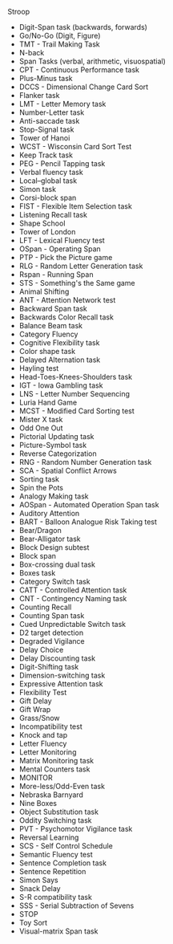   Stroop
- Digit-Span task (backwards, forwards)
- Go/No-Go (Digit, Figure)
- TMT - Trail Making Task
- N-back
- Span Tasks (verbal, arithmetic, visuospatial)
- CPT - Continuous Performance task
- Plus-Minus task
- DCCS - Dimensional Change Card Sort
- Flanker task
- LMT - Letter Memory task
- Number-Letter task
- Anti-saccade task
- Stop-Signal task
- Tower of Hanoi
- WCST - Wisconsin Card Sort Test
- Keep Track task
- PEG - Pencil Tapping task
- Verbal fluency task
- Local–global task
- Simon task
- Corsi-block span
- FIST - Flexible Item Selection task
- Listening Recall task
- Shape School
- Tower of London
- LFT - Lexical Fluency test
- OSpan - Operating Span
- PTP - Pick the Picture game
- RLG - Random Letter Generation task
- Rspan - Running Span
- STS - Something's the Same game
- Animal Shifting
- ANT - Attention Network test
- Backward Span task
- Backwards Color Recall task
- Balance Beam task
- Category Fluency
- Cognitive Flexibility task
- Color shape task
- Delayed Alternation task
- Hayling test
- Head-Toes-Knees-Shoulders task
- IGT - Iowa Gambling task
- LNS - Letter Number Sequencing
- Luria Hand Game
- MCST - Modified Card Sorting test
- Mister X task
- Odd One Out
- Pictorial Updating task
- Picture-Symbol task
- Reverse Categorization
- RNG - Random Number Generation task
- SCA - Spatial Conflict Arrows
- Sorting task
- Spin the Pots
- Analogy Making task
- AOSpan - Automated Operation Span task
- Auditory Attention
- BART - Balloon Analogue Risk Taking test
- Bear/Dragon
- Bear-Alligator task
- Block Design subtest
- Block span
- Box-crossing dual task
- Boxes task
- Category Switch task
- CATT - Controlled Attention task
- CNT - Contingency Naming task
- Counting Recall
- Counting Span task
- Cued Unpredictable Switch task
- D2 target detection
- Degraded Vigilance
- Delay Choice
- Delay Discounting task
- Digit-Shifting task
- Dimension-switching task
- Expressive Attention task
- Flexibility Test
- Gift Delay
- Gift Wrap
- Grass/Snow
- Incompatibility test
- Knock and tap
- Letter Fluency
- Letter Monitoring
- Matrix Monitoring task
- Mental Counters task
- MONITOR
- More-less/Odd-Even task
- Nebraska Barnyard
- Nine Boxes
- Object Substitution task
- Oddity Switching task
- PVT - Psychomotor Vigilance task
- Reversal Learning
- SCS - Self Control Schedule
- Semantic Fluency test
- Sentence Completion task
- Sentence Repetition
- Simon Says
- Snack Delay
- S-R compatibility task
- SSS - Serial Subtraction of Sevens
- STOP
- Toy Sort
- Visual-matrix Span task
